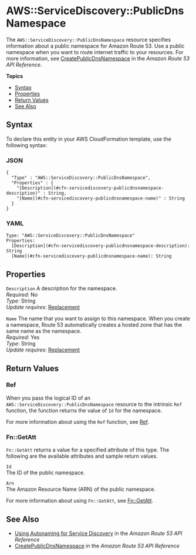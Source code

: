 # AWS::ServiceDiscovery::PublicDnsNamespace<a name="aws-resource-servicediscovery-publicdnsnamespace"></a>

The `AWS::ServiceDiscovery::PublicDnsNamespace` resource specifies information about a public namespace for Amazon Route 53\. Use a public namespace when you want to route internet traffic to your resources\. For more information, see [CreatePublicDnsNamespace](http://docs.aws.amazon.com/Route53/latest/APIReference/API_autonaming_CreatePublicDnsNamespace.html) in the *Amazon Route 53 API Reference*\.

**Topics**
+ [Syntax](#aws-resource-servicediscovery-publicdnsnamespace-syntax)
+ [Properties](#aws-resource-servicediscovery-publicdnsnamespace-properties)
+ [Return Values](#aws-resource-servicediscovery-publicdnsnamespace-returnvalues)
+ [See Also](#aws-resource-servicediscovery-publicdnsnamespace-seealso)

## Syntax<a name="aws-resource-servicediscovery-publicdnsnamespace-syntax"></a>

To declare this entity in your AWS CloudFormation template, use the following syntax:

### JSON<a name="aws-resource-servicediscovery-publicdnsnamespace-syntax.json"></a>

```
{
  "Type" : "AWS::ServiceDiscovery::PublicDnsNamespace",
  "Properties" : {
    "[Description](#cfn-servicediscovery-publicdnsnamespace-description)" : String,
    "[Name](#cfn-servicediscovery-publicdnsnamespace-name)" : String
  }
}
```

### YAML<a name="aws-resource-servicediscovery-publicdnsnamespace-syntax.yaml"></a>

```
Type: "AWS::ServiceDiscovery::PublicDnsNamespace"
Properties:
  [Description](#cfn-servicediscovery-publicdnsnamespace-description): String
  [Name](#cfn-servicediscovery-publicdnsnamespace-name): String
```

## Properties<a name="aws-resource-servicediscovery-publicdnsnamespace-properties"></a>

`Description`  <a name="cfn-servicediscovery-publicdnsnamespace-description"></a>
A description for the namespace\.  
*Required*: No  
*Type*: String  
*Update requires*: [Replacement](using-cfn-updating-stacks-update-behaviors.md#update-replacement)

`Name`  <a name="cfn-servicediscovery-publicdnsnamespace-name"></a>
The name that you want to assign to this namespace\. When you create a namespace, Route 53 automatically creates a hosted zone that has the same name as the namespace\.  
*Required*: Yes  
*Type*: String  
*Update requires*: [Replacement](using-cfn-updating-stacks-update-behaviors.md#update-replacement)

## Return Values<a name="aws-resource-servicediscovery-publicdnsnamespace-returnvalues"></a>

### Ref<a name="aws-resource-servicediscovery-publicdnsnamespace-ref"></a>

When you pass the logical ID of an `AWS::ServiceDiscovery::PublicDnsNamespace` resource to the intrinsic `Ref` function, the function returns the value of `Id` for the namespace\.

For more information about using the `Ref` function, see [Ref](intrinsic-function-reference-ref.md)\.

### Fn::GetAtt<a name="aws-resource-servicediscovery-publicdnsnamespace-getatt"></a>

 `Fn::GetAtt` returns a value for a specified attribute of this type\. The following are the available attributes and sample return values\.

`Id`  
The ID of the public namespace\.

`Arn`  
The Amazon Resource Name \(ARN\) of the public namespace\.

For more information about using `Fn::GetAtt`, see [Fn::GetAtt](intrinsic-function-reference-getatt.md)\. 

## See Also<a name="aws-resource-servicediscovery-publicdnsnamespace-seealso"></a>
+ [Using Autonaming for Service Discovery](http://docs.aws.amazon.com/Route53/latest/APIReference/overview-service-discovery.html) in the *Amazon Route 53 API Reference*
+ [CreatePublicDnsNamespace](http://docs.aws.amazon.com/Route53/latest/APIReference/API_autonaming_CreatePublicDnsNamespace.html) in the *Amazon Route 53 API Reference*